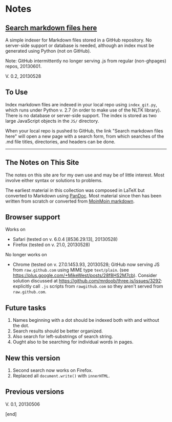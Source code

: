 # Notes

## [Search markdown files here](http://htmlpreview.github.io/?https://github.com/brannerchinese/notes/blob/master/searchPage.html)

A simple indexer for Markdown files stored in a GitHub repository. No server-side support or database is needed, although an index must be generated using Python (not on GitHub).

Note: GitHub intermittently no longer serving .js from regular (non-ghpages) repos, 20130601.

V. 0.2, 20130528


## To Use
Index markdown files are indexed in your local repo using `index_git.py`, which runs under Python v. 2.7 (in order to make use of the NLTK library). There is no database or server-side support. The index is stored as two large JavaScript objects in the `JS/` directory.

When your local repo is pushed to GitHub, the link "Search markdown files here" will open a new page with a search form, from which searches of the .md file titles, directories, and headers can be done.


---
  
## The Notes on This Site
The notes on this site are for my own use and may be of little interest. Most involve either syntax or solutions to problems.

The earliest material in this collection was composed in LaTeX but converted to Markdown using [PanDoc](http://johnmacfarlane.net/pandoc). Most material since then has been written from scratch or converted from [MoinMoin markdown](http://moinmo.in/ParserMarket/Markdown).

## Browser support
Works on 
 * Safari (tested on v. 6.0.4 [8536.29.13], 20130528)
 * Firefox (tested on v. 21.0, 20130528)

No longer works on
 * Chrome (tested on v. 27.0.1453.93, 20130528; GitHub now serving JS from `raw.github.com` using MIME type `text/plain`. (see https://plus.google.com/+MikeWest/posts/28f8HS2M7cb). Consider solution discussed at https://github.com/mrdoob/three.js/issues/3292: explicitly call `.js` scripts from `rawgithub.com` so they aren't served from `raw.github.com`.

## Future tasks
1. Names beginning with a dot should be indexed both with and without the dot.
1. Search results should be better organized.
1. Also search for left-substrings of search string.
1. Ought also to be searching for individual words in pages.

## New this version
1. Second search now works on Firefox.
2. Replaced all `document.write()` with `innerHTML`.

## Previous versions
V. 0.1, 20130506

[end]
